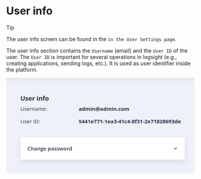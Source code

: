 # User info

> [!TIP]
> The user info screen can be found in the `in the User Settings page`.

The user info section contains the `Username` (email) and the `User ID` of the user. The `User ID` is important for several operations in logsight (e.g., creating applications, sending logs, etc.). It is used as user identifier inside the platform.

<p align="center">
  <img src="./user_info.png" />
</p>

